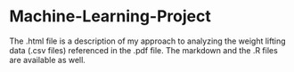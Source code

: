 # Machine-Learning-Project
The .html file is a description of my approach to analyzing the weight lifting data (.csv files) referenced in the .pdf file. 
The markdown and the .R files are available as well. 

